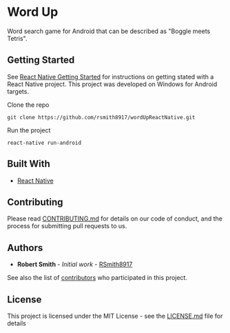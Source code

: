 # Word Up

Word search game for Android that can be described as "Boggle meets Tetris".

## Getting Started

See [React Native Getting Started](https://facebook.github.io/react-native/docs/getting-started.html) for instructions on getting stated with a React Native project.  This project was developed on Windows for Android targets.

Clone the repo

```
git clone https://github.com/rsmith8917/wordUpReactNative.git
```

Run the project

```
react-native run-android
```

## Built With

* [React Native](https://facebook.github.io/react-native/docs/getting-started.html)

## Contributing

Please read [CONTRIBUTING.md](https://gist.github.com/PurpleBooth/b24679402957c63ec426) for details on our code of conduct, and the process for submitting pull requests to us.

## Authors

* **Robert Smith** - *Initial work* - [RSmith8917](https://github.com/rsmith8917)

See also the list of [contributors](https://github.com/rsmith8917/wordUpReactNative/contributors) who participated in this project.

## License

This project is licensed under the MIT License - see the [LICENSE.md](LICENSE.md) file for details
